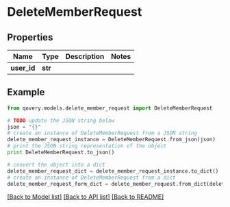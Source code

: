 # DeleteMemberRequest


## Properties

Name | Type | Description | Notes
------------ | ------------- | ------------- | -------------
**user_id** | **str** |  | 

## Example

```python
from qovery.models.delete_member_request import DeleteMemberRequest

# TODO update the JSON string below
json = "{}"
# create an instance of DeleteMemberRequest from a JSON string
delete_member_request_instance = DeleteMemberRequest.from_json(json)
# print the JSON string representation of the object
print DeleteMemberRequest.to_json()

# convert the object into a dict
delete_member_request_dict = delete_member_request_instance.to_dict()
# create an instance of DeleteMemberRequest from a dict
delete_member_request_form_dict = delete_member_request.from_dict(delete_member_request_dict)
```
[[Back to Model list]](../README.md#documentation-for-models) [[Back to API list]](../README.md#documentation-for-api-endpoints) [[Back to README]](../README.md)


